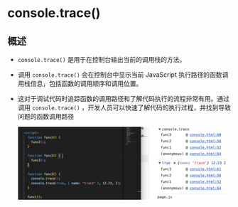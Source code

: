 # console.trace()

## 概述

+ `console.trace()` 是用于在控制台输出当前的调用栈的方法。

+ 调用 `console.trace()` 会在控制台中显示当前 JavaScript 执行路径的函数调用栈信息，包括函数的调用顺序和调用位置。

+ 这对于调试代码时追踪函数的调用路径和了解代码执行的流程非常有用。通过调用 `console.trace()` ，开发人员可以快速了解代码的执行过程，并找到导致问题的函数调用路径

  ![alt text](images/trace.png)

